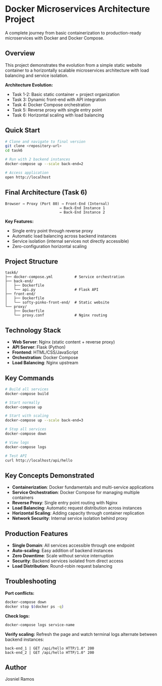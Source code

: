 # Docker Microservices Architecture Project

A complete journey from basic containerization to production-ready microservices with Docker and Docker Compose.

## Overview

This project demonstrates the evolution from a simple static website container to a horizontally scalable microservices architecture with load balancing and service isolation.

**Architecture Evolution:**
- Task 1-2: Basic static container + project organization
- Task 3: Dynamic front-end with API integration
- Task 4: Docker Compose orchestration
- Task 5: Reverse proxy with single entry point
- Task 6: Horizontal scaling with load balancing

## Quick Start

```bash
# Clone and navigate to final version
git clone <repository-url>
cd task6

# Run with 2 backend instances
docker-compose up --scale back-end=2

# Access application
open http://localhost
```

## Final Architecture (Task 6)

```
Browser → Proxy (Port 80) → Front-End (Internal)
                         → Back-End Instance 1
                         → Back-End Instance 2
```

**Key Features:**
- Single entry point through reverse proxy
- Automatic load balancing across backend instances
- Service isolation (internal services not directly accessible)
- Zero-configuration horizontal scaling

## Project Structure

```
task6/
├── docker-compose.yml          # Service orchestration
├── back-end/
│   ├── Dockerfile
│   └── api.py                  # Flask API
├── front-end/
│   ├── Dockerfile
│   └── softy-pinko-front-end/  # Static website
└── proxy/
    ├── Dockerfile
    └── proxy.conf              # Nginx routing
```

## Technology Stack

- **Web Server**: Nginx (static content + reverse proxy)
- **API Server**: Flask (Python)
- **Frontend**: HTML/CSS/JavaScript
- **Orchestration**: Docker Compose
- **Load Balancing**: Nginx upstream

## Key Commands

```bash
# Build all services
docker-compose build

# Start normally
docker-compose up

# Start with scaling
docker-compose up --scale back-end=3

# Stop all services
docker-compose down

# View logs
docker-compose logs

# Test API
curl http://localhost/api/hello
```

## Key Concepts Demonstrated

- **Containerization**: Docker fundamentals and multi-service applications
- **Service Orchestration**: Docker Compose for managing multiple containers
- **Reverse Proxy**: Single entry point routing with Nginx
- **Load Balancing**: Automatic request distribution across instances
- **Horizontal Scaling**: Adding capacity through container replication
- **Network Security**: Internal service isolation behind proxy

## Production Features

- **Single Domain**: All services accessible through one endpoint
- **Auto-scaling**: Easy addition of backend instances
- **Zero Downtime**: Scale without service interruption
- **Security**: Backend services isolated from direct access
- **Load Distribution**: Round-robin request balancing

## Troubleshooting

**Port conflicts:**
```bash
docker-compose down
docker stop $(docker ps -q)
```

**Check logs:**
```bash
docker-compose logs service-name
```

**Verify scaling:**
Refresh the page and watch terminal logs alternate between backend instances:
```
back-end_1 | GET /api/hello HTTP/1.0" 200
back-end_2 | GET /api/hello HTTP/1.0" 200
```

## Author
Josniel Ramos
